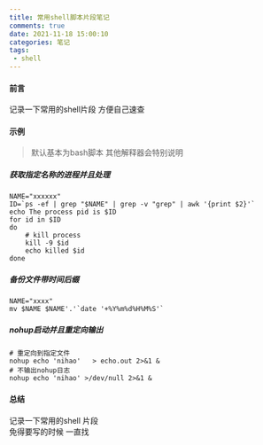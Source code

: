 ```yaml
---
title: 常用shell脚本片段笔记
comments: true
date: 2021-11-18 15:00:10
categories: 笔记
tags:
 - shell
---
```

#### 前言
记录一下常用的shell片段 方便自己速查 

#### 示例
>默认基本为bash脚本 其他解释器会特别说明   

##### 获取指定名称的进程并且处理

```shell
NAME="xxxxxx"
ID=`ps -ef | grep "$NAME" | grep -v "grep" | awk '{print $2}'`
echo The process pid is $ID
for id in $ID
do
    # kill process  
    kill -9 $id
    echo killed $id
done

```

##### 备份文件带时间后缀 

```shell
NAME="xxxx"
mv $NAME $NAME'.'`date '+%Y%m%d%H%M%S'`
```

##### nohup启动并且重定向输出 

```shell
# 重定向到指定文件  
nohup echo 'nihao'   > echo.out 2>&1 &
# 不输出nohup日志
nohup echo 'nihao' >/dev/null 2>&1 &
```

#### 总结 
记录一下常用的shell 片段   
免得要写的时候 一直找     
